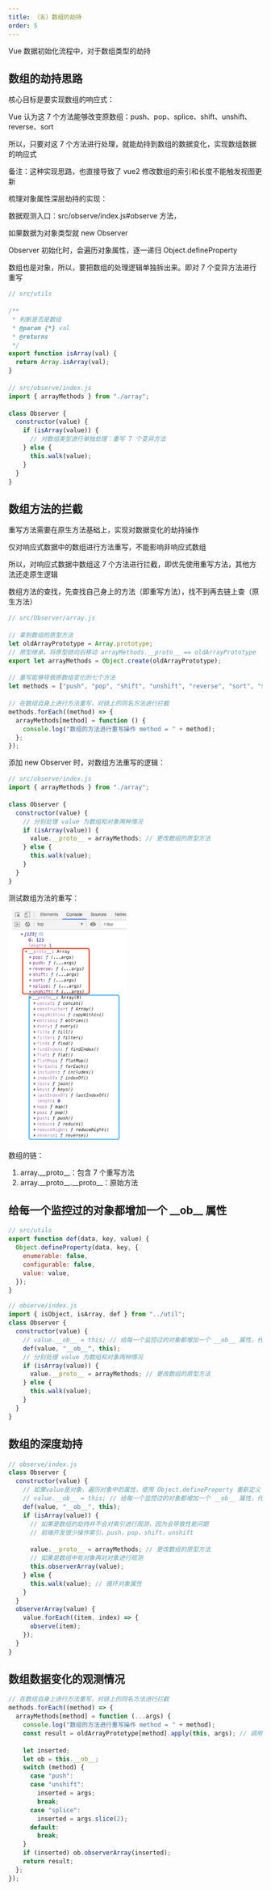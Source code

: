 ```yaml
---
title: （五）数组的劫持
order: 5
---
```


Vue 数据初始化流程中，对于数组类型的劫持

<!-- more -->

## 数组的劫持思路

核心目标是要实现数组的响应式：

Vue 认为这 7 个方法能够改变原数组：push、pop、splice、shift、unshift、reverse、sort

所以，只要对这 7 个方法进行处理，就能劫持到数组的数据变化，实现数组数据的响应式

备注：这种实现思路，也直接导致了 vue2 修改数组的索引和长度不能触发视图更新

梳理对象属性深层劫持的实现：

数据观测入口：src/observe/index.js#observe 方法，

如果数据为对象类型就 new Observer

Observer 初始化时，会遍历对象属性，逐一递归 Object.defineProperty

数组也是对象，所以，要把数组的处理逻辑单独拆出来。即对 7 个变异方法进行重写

```js
// src/utils

/**
 * 判断是否是数组
 * @param {*} val
 * @returns
 */
export function isArray(val) {
  return Array.isArray(val);
}

// src/observe/index.js
import { arrayMethods } from "./array";

class Observer {
  constructor(value) {
    if (isArray(value)) {
      // 对数组类型进行单独处理：重写 7 个变异方法
    } else {
      this.walk(value);
    }
  }
}
```

## 数组方法的拦截

重写方法需要在原生方法基础上，实现对数据变化的劫持操作

仅对响应式数据中的数组进行方法重写，不能影响非响应式数组

所以，对响应式数据中数组这 7 个方法进行拦截，即优先使用重写方法，其他方法还走原生逻辑

数组方法的查找，先查找自己身上的方法（即重写方法），找不到再去链上查（原生方法）

```js
// src/Observer/array.js

// 拿到数组的原型方法
let oldArrayPrototype = Array.prototype;
// 原型继承，将原型链向后移动 arrayMethods.__proto__ == oldArrayPrototype
export let arrayMethods = Object.create(oldArrayPrototype);

// 重写能够导致原数组变化的七个方法
let methods = ["push", "pop", "shift", "unshift", "reverse", "sort", "splice"];

// 在数组自身上进行方法重写，对链上的同名方法进行拦截
methods.forEach((method) => {
  arrayMethods[method] = function () {
    console.log("数组的方法进行重写操作 method = " + method);
  };
});
```

添加 new Observer 时，对数组方法重写的逻辑：

```js
// src/observe/index.js
import { arrayMethods } from "./array";

class Observer {
  constructor(value) {
    // 分别处理 value 为数组和对象两种情况
    if (isArray(value)) {
      value.__proto__ = arrayMethods; // 更改数组的原型方法
    } else {
      this.walk(value);
    }
  }
}
```

测试数组方法的重写：

![](/images/手写vue2源码/（五）数组的劫持/打印输出1.png)

数组的链：

1. array.\_\_proto\_\_：包含 7 个重写方法
2. array.\_\_proto\_\_.\_\_proto\_\_：原始方法

## 给每一个监控过的对象都增加一个 \_\_ob\_\_ 属性

```js
// src/utils
export function def(data, key, value) {
  Object.defineProperty(data, key, {
    enumerable: false,
    configurable: false,
    value: value,
  });
}
```

```js
// observe/index.js
import { isObject, isArray, def } from "../util";
class Observer {
  constructor(value) {
    // value.__ob__ = this; // 给每一个监控过的对象都增加一个 __ob__ 属性，代表已经被监控过
    def(value, "__ob__", this);
    // 分别处理 value 为数组和对象两种情况
    if (isArray(value)) {
      value.__proto__ = arrayMethods; // 更改数组的原型方法
    } else {
      this.walk(value);
    }
  }
}
```

## 数组的深度劫持

```js
// observe/index.js
class Observer {
  constructor(value) {
    // 如果value是对象，遍历对象中的属性，使用 Object.defineProperty 重新定义
    // value.__ob__ = this; // 给每一个监控过的对象都增加一个 __ob__ 属性，代表已经被监控过
    def(value, "__ob__", this);
    if (isArray(value)) {
      // 如果是数组的劫持并不会对索引进行观测，因为会导致性能问题
      // 前端开发很少操作索引，push，pop，shift，unshift

      value.__proto__ = arrayMethods; // 更改数组的原型方法
      // 如果是数组中有对象再对对象进行观测
      this.observerArray(value);
    } else {
      this.walk(value); // 循环对象属性
    }
  }
  observerArray(value) {
    value.forEach((item, index) => {
      observe(item);
    });
  }
}
```

## 数组数据变化的观测情况

```js
// 在数组自身上进行方法重写，对链上的同名方法进行拦截
methods.forEach((method) => {
  arrayMethods[method] = function (...args) {
    console.log("数组的方法进行重写操作 method = " + method);
    const result = oldArrayPrototype[method].apply(this, args); // 调用原生数组方法

    let inserted;
    let ob = this.__ob__;
    switch (method) {
      case "push":
      case "unshift":
        inserted = args;
        break;
      case "splice":
        inserted = args.slice(2);
      default:
        break;
    }
    if (inserted) ob.observerArray(inserted);
    return result;
  };
});
```
